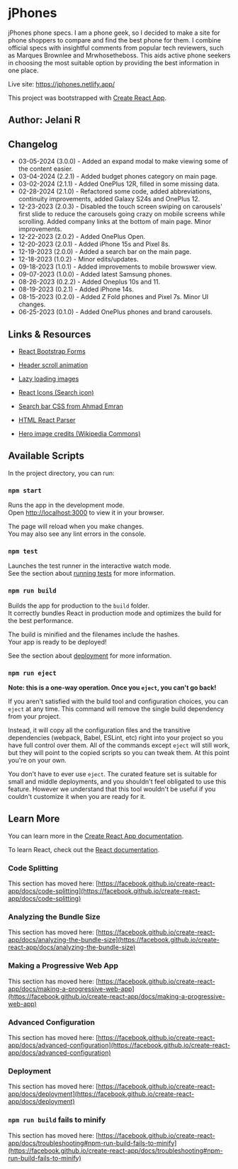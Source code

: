 # jPhones

jPhones phone specs. I am a phone geek, so I decided to make a site for phone shoppers to compare and find the best phone for them. I combine official specs with insightful comments from popular tech reviewers, such as Marques Brownlee and Mrwhosetheboss. This aids active phone seekers in choosing the most suitable option by providing the best information in one place.

Live site: <https://jphones.netlify.app/>

This project was bootstrapped with [Create React App](https://github.com/facebook/create-react-app).

## Author: Jelani R

## Changelog

- 03-05-2024 (3.0.0) - Added an expand modal to make viewing some of the content easier.
- 03-04-2024 (2.2.1) - Added budget phones category on main page.
- 03-02-2024 (2.1.1) - Added OnePlus 12R, filled in some missing data.
- 02-28-2024 (2.1.0) - Refactored some code, added abbreviations, continuity improvements, added Galaxy S24s and OnePlus 12.
- 12-23-2023 (2.0.3) - Disabled the touch screen swiping on carousels' first slide to reduce the carousels going crazy on mobile screens while scrolling. Added company links at the bottom of main page. Minor improvements.
- 12-22-2023 (2.0.2) - Added OnePlus Open.
- 12-20-2023 (2.0.1) - Added iPhone 15s and Pixel 8s.
- 12-19-2023 (2.0.0) - Added a search bar on the main page.
- 12-18-2023 (1.0.2) - Minor edits/updates.
- 09-18-2023 (1.0.1) - Added improvements to mobile browswer view.
- 09-07-2023 (1.0.0) - Added latest Samsung phones.
- 08-26-2023 (0.2.2) - Added Oneplus 10s and 11.
- 08-19-2023 (0.2.1) - Added iPhone 14s.
- 08-15-2023 (0.2.0) - Added Z Fold phones and Pixel 7s. Minor UI changes.
- 06-25-2023 (0.1.0) - Added OnePlus phones and brand carousels.

## Links & Resources

- [React Bootstrap Forms](https://react.dev/reference/react-dom/components/input)

- [Header scroll animation](https://css-tricks.com/books/greatest-css-tricks/scroll-animation/)

- [Lazy loading images](https://www.npmjs.com/package/react-lazy-load-image-component)

- [React Icons (Search icon)](https://react-icons.github.io/react-icons/)

- [Search bar CSS from Ahmad Emran](https://codepen.io/ahmadbassamemran/pen/rNjMXqg)

- [HTML React Parser](https://www.npmjs.com/package/html-react-parser)

- [Hero image credits (Wikipedia Commons)](https://www.rawpixel.com/image/3337332/free-photo-image-cc0-cell-phone-creative-commons)

## Available Scripts

In the project directory, you can run:

### `npm start`

Runs the app in the development mode.\
Open [http://localhost:3000](http://localhost:3000) to view it in your browser.

The page will reload when you make changes.\
You may also see any lint errors in the console.

### `npm test`

Launches the test runner in the interactive watch mode.\
See the section about [running tests](https://facebook.github.io/create-react-app/docs/running-tests) for more information.

### `npm run build`

Builds the app for production to the `build` folder.\
It correctly bundles React in production mode and optimizes the build for the best performance.

The build is minified and the filenames include the hashes.\
Your app is ready to be deployed!

See the section about [deployment](https://facebook.github.io/create-react-app/docs/deployment) for more information.

### `npm run eject`

**Note: this is a one-way operation. Once you `eject`, you can't go back!**

If you aren't satisfied with the build tool and configuration choices, you can `eject` at any time. This command will remove the single build dependency from your project.

Instead, it will copy all the configuration files and the transitive dependencies (webpack, Babel, ESLint, etc) right into your project so you have full control over them. All of the commands except `eject` will still work, but they will point to the copied scripts so you can tweak them. At this point you're on your own.

You don't have to ever use `eject`. The curated feature set is suitable for small and middle deployments, and you shouldn't feel obligated to use this feature. However we understand that this tool wouldn't be useful if you couldn't customize it when you are ready for it.

## Learn More

You can learn more in the [Create React App documentation](https://facebook.github.io/create-react-app/docs/getting-started).

To learn React, check out the [React documentation](https://reactjs.org/).

### Code Splitting

This section has moved here: [https://facebook.github.io/create-react-app/docs/code-splitting](https://facebook.github.io/create-react-app/docs/code-splitting)

### Analyzing the Bundle Size

This section has moved here: [https://facebook.github.io/create-react-app/docs/analyzing-the-bundle-size](https://facebook.github.io/create-react-app/docs/analyzing-the-bundle-size)

### Making a Progressive Web App

This section has moved here: [https://facebook.github.io/create-react-app/docs/making-a-progressive-web-app](https://facebook.github.io/create-react-app/docs/making-a-progressive-web-app)

### Advanced Configuration

This section has moved here: [https://facebook.github.io/create-react-app/docs/advanced-configuration](https://facebook.github.io/create-react-app/docs/advanced-configuration)

### Deployment

This section has moved here: [https://facebook.github.io/create-react-app/docs/deployment](https://facebook.github.io/create-react-app/docs/deployment)

### `npm run build` fails to minify

This section has moved here: [https://facebook.github.io/create-react-app/docs/troubleshooting#npm-run-build-fails-to-minify](https://facebook.github.io/create-react-app/docs/troubleshooting#npm-run-build-fails-to-minify)

